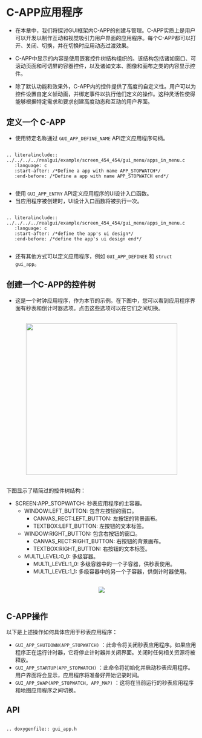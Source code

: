# C-APP应用程序

- 在本章中，我们将探讨GUI框架内C-APP的创建与管理。C-APP实质上是用户可以开发以制作互动和视觉吸引力用户界面的应用程序。每个C-APP都可以打开、关闭、切换，并在切换时应用动态过渡效果。

- C-APP中显示的内容是使用嵌套控件树结构组织的。该结构包括诸如窗口、可滚动页面和可切屏的容器控件，以及诸如文本、图像和画布之类的内容显示控件。

- 除了默认功能和效果外，C-APP内的控件提供了高度的自定义性。用户可以为控件设置自定义帧动画，并绑定事件以执行他们定义的操作。这种灵活性使得能够根据特定需求和要求创建高度动态和互动的用户界面。

## 定义一个 C-APP

- 使用特定名称通过 ```GUI_APP_DEFINE_NAME``` API定义应用程序句柄。

```eval_rst

.. literalinclude:: ../../../../realgui/example/screen_454_454/gui_menu/apps_in_menu.c
   :language: c
   :start-after: /*Define a app with name APP_STOPWATCH*/
   :end-before: /*Define a app with name APP_STOPWATCH end*/


```

- 使用 ```GUI_APP_ENTRY``` API定义应用程序的UI设计入口函数。
- 当应用程序被创建时，UI设计入口函数将被执行一次。




```eval_rst

.. literalinclude:: ../../../../realgui/example/screen_454_454/gui_menu/apps_in_menu.c
   :language: c
   :start-after: /*define the app's ui design*/
   :end-before: /*define the app's ui design end*/


```

- 还有其他方式可以定义应用程序，例如  ```GUI_APP_DEFINEE``` 和 ```struct gui_app```。

## 创建一个C-APP的控件树

- 这是一个时钟应用程序，作为本节的示例。在下图中，您可以看到应用程序界面有秒表和倒计时器选项。点击这些选项可以在它们之间切换。

<br>

<center><img width= "400" src="https://foruda.gitee.com/images/1727059552792713966/15519dc3_10088396.gif" /></center>
<br>

下图显示了精简过的控件树结构：
- SCREEN:APP_STOPWATCH: 秒表应用程序的主容器。
   - WINDOW:LEFT_BUTTON: 包含左按钮的窗口。
      - CANVAS_RECT:LEFT_BUTTON: 左按钮的背景画布。
      - TEXTBOX:LEFT_BUTTON: 左按钮的文本标签。
   - WINDOW:RIGHT_BUTTON: 包含右按钮的窗口。
      - CANVAS_RECT:RIGHT_BUTTON: 右按钮的背景画布。
      - TEXTBOX:RIGHT_BUTTON: 右按钮的文本标签。
   - MULTI_LEVEL:0_0: 多级容器。
      - MULTI_LEVEL:1_0: 多级容器中的一个子容器，供秒表使用。
      - MULTI_LEVEL:1_1: 多级容器中的另一个子容器，供倒计时器使用。

<br>

<center><img  src="https://foruda.gitee.com/images/1727332782414751516/5754a436_10088396.png" /></center>
<br>



## C-APP操作

以下是上述操作如何具体应用于秒表应用程序：

- ```GUI_APP_SHUTDOWN(APP_STOPWATCH)``` ：此命令将关闭秒表应用程序。如果应用程序正在运行计时器，它将停止计时器并关闭界面。关闭时任何相关资源将被释放。
- ```GUI_APP_STARTUP(APP_STOPWATCH)``` ：此命令将初始化并启动秒表应用程序。用户界面将会显示，应用程序将准备好开始记录时间。
- ```GUI_APP_SWAP(APP_STOPWATCH, APP_MAP)``` ：这将在当前运行的秒表应用程序和地图应用程序之间切换。


## API

```eval_rst

.. doxygenfile:: gui_app.h

```



